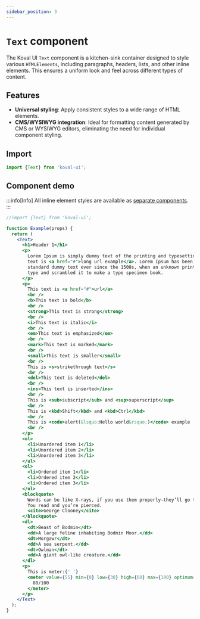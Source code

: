 ```yaml
---
sidebar_position: 3
---
```


# `Text` component

The Koval UI `Text` component is a kitchen-sink container designed to style various `HTMLElements`, including paragraphs, headers, lists, and other inline elements. This ensures a uniform look and feel across different types of content.

## Features

- **Universal styling**: Apply consistent styles to a wide range of HTML elements.
- **CMS/WYSIWYG integration**: Ideal for formatting content generated by CMS or WYSIWYG editors, eliminating the need for individual component styling.

## Import

```typescript
import {Text} from 'koval-ui';
```

## Component demo

:::info[Info]
All inline element styles are available as [separate components](/docs/typography/components#inline-elements).
:::

```jsx live
//import {Text} from 'koval-ui';

function Example(props) {
  return (
    <Text>
      <h1>Header 1</h1>
      <p>
        Lorem Ipsum is simply dummy text of the printing and typesetting industry. This
        text is <a href="#">long url example</a>. Lorem Ipsum has been the industry&apos;s
        standard dummy text ever since the 1500s, when an unknown printer took a galley of
        type and scrambled it to make a type specimen book.
      </p>
      <p>
        This text is <a href="#">url</a>
        <br />
        <b>This text is bold</b>
        <br />
        <strong>This text is strong</strong>
        <br />
        <i>This text is italic</i>
        <br />
        <em>This text is emphasized</em>
        <br />
        <mark>This text is marked</mark>
        <br />
        <small>This text is smaller</small>
        <br />
        This is <s>strikethrough text</s>
        <br />
        <del>This text is deleted</del>
        <br />
        <ins>This text is inserted</ins>
        <br />
        This is <sub>subscript</sub> and <sup>superscript</sup>
        <br />
        This is <kbd>Shift</kbd> and <kbd>Ctrl</kbd>
        <br />
        This is <code>alert(&lsquo;Hello world&rsquo;)</code> example
        <br />
      </p>
      <ul>
        <li>Unordered item 1</li>
        <li>Unordered item 2</li>
        <li>Unordered item 3</li>
      </ul>
      <ol>
        <li>Ordered item 1</li>
        <li>Ordered item 2</li>
        <li>Ordered item 3</li>
      </ol>
      <blockquote>
        Words can be like X-rays, if you use them properly—they’ll go through anything.
        You read and you’re pierced.
        <cite>George Clooney</cite>
      </blockquote>
      <dl>
        <dt>Beast of Bodmin</dt>
        <dd>A large feline inhabiting Bodmin Moor.</dd>
        <dt>Morgawr</dt>
        <dd>A sea serpent.</dd>
        <dt>Owlman</dt>
        <dd>A giant owl-like creature.</dd>
      </dl>
      <p>
        This is meter:{' '}
        <meter value={55} min={0} low={30} high={60} max={100} optimum={50}>
          80/100
        </meter>
      </p>
    </Text>
  );
}
```

